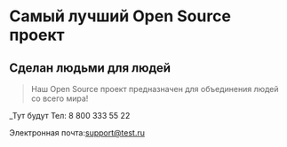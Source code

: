 # Самый лучший Open Source проект

## Сделан людьми для людей

> Наш Open Source проект предназначен для объединения людей со всего мира!


_Тут будут Тел: 8 800 333 55 22

Электронная почта:support@test.ru
